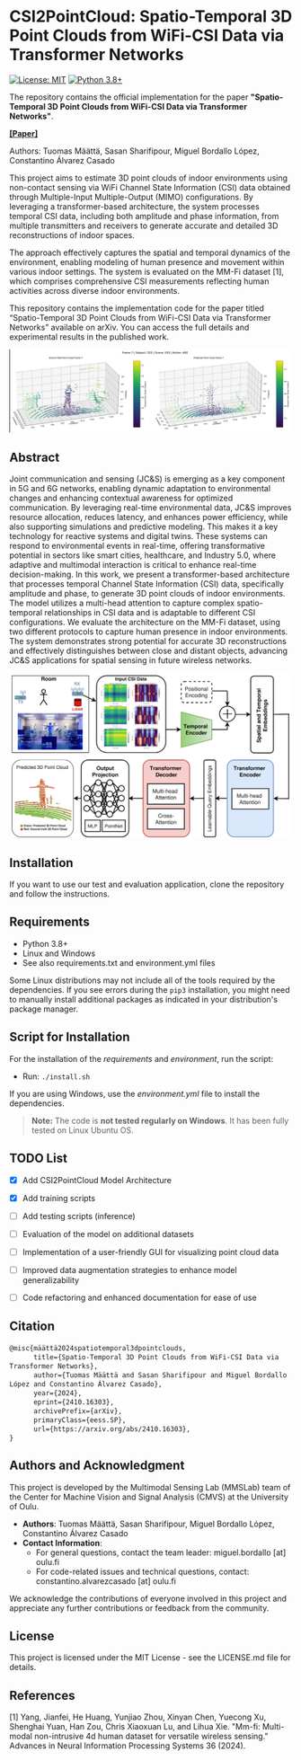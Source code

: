 # CSI2PointCloud: Spatio-Temporal 3D Point Clouds from WiFi-CSI Data via Transformer Networks
[![License: MIT](https://img.shields.io/badge/License-MIT-yellow.svg)](https://opensource.org/licenses/MIT)
[![Python 3.8+](https://img.shields.io/badge/python-3.8+-green.svg)](https://www.python.org/downloads/release/python-380/)

The repository contains the official implementation for the paper **"Spatio-Temporal 3D Point Clouds from WiFi-CSI Data via Transformer Networks"**.

[**[Paper]**](https://arxiv.org/abs/2410.16303)

Authors: Tuomas Määttä, Sasan Sharifipour, Miguel Bordallo López, Constantino Álvarez Casado




This project aims to estimate 3D point clouds of indoor environments using non-contact sensing via WiFi Channel State Information (CSI)
data obtained through Multiple-Input Multiple-Output (MIMO) configurations. By leveraging a transformer-based architecture, 
the system processes temporal CSI data, including both amplitude and phase information, from multiple transmitters and receivers 
to generate accurate and detailed 3D reconstructions of indoor spaces.

The approach effectively captures the spatial and temporal dynamics of the environment, enabling modeling of human presence 
and movement within various indoor settings. The system is evaluated on the MM-Fi dataset [1], which comprises comprehensive CSI 
measurements reflecting human activities across diverse indoor environments.

This repository contains the implementation code for the paper titled “Spatio-Temporal 3D Point Clouds from WiFi-CSI Data via Transformer Networks” available on arXiv. 
You can access the full details and experimental results in the published work.

![cover](docs/images/prediction_subject_split.jpg)

## Abstract
Joint communication and sensing (JC&S) is emerging as a key component in 5G and 6G networks, enabling dynamic adaptation 
to environmental changes and enhancing contextual awareness for optimized communication. By leveraging real-time environmental 
data, JC&S improves resource allocation, reduces latency, and enhances power efficiency, while also supporting simulations 
and predictive modeling. This makes it a key technology for reactive systems and digital twins. These systems can respond 
to environmental events in real-time, offering transformative potential in sectors like smart cities, healthcare, 
and Industry 5.0, where adaptive and multimodal interaction is critical to enhance real-time decision-making. 
In this work, we present a transformer-based architecture that processes temporal Channel State Information (CSI) data, 
specifically amplitude and phase, to generate 3D point clouds of indoor environments. The model utilizes a multi-head 
attention to capture complex spatio-temporal relationships in CSI data and is adaptable to different CSI configurations. 
We evaluate the architecture on the MM-Fi dataset, using two different protocols to capture human presence in indoor 
environments. The system demonstrates strong potential for accurate 3D reconstructions and effectively distinguishes 
between close and distant objects, advancing JC&S applications for spatial sensing in future wireless networks. 


![arch](docs/images/csi2pc_arch_v5.jpg)

## Installation
If you want to use our test and evaluation application, clone the repository and follow the instructions.

## Requirements
* Python 3.8+
* Linux and Windows
* See also requirements.txt and environment.yml files

Some Linux distributions may not include all of the tools required by the dependencies. If you see errors during the `pip3` installation, you might need to manually install additional packages as indicated in your distribution's package manager.

## Script for Installation
For the installation of the _requirements_ and _environment_, run the script:
* Run: `./install.sh`

If you are using Windows, use the _environment.yml_ file to install the dependencies.

> **Note:** The code is **not tested regularly on Windows**. It has been fully tested on Linux Ubuntu OS.

## TODO List
 - [X] Add CSI2PointCloud Model Architecture
 - [X] Add training scripts
 - [ ] Add testing scripts (inference)
 - [ ] Evaluation of the model on additional datasets
 - [ ] Implementation of a user-friendly GUI for visualizing point cloud data
 - [ ] Improved data augmentation strategies to enhance model generalizability
 - [ ] Code refactoring and enhanced documentation for ease of use


##  Citation
```
@misc{määttä2024spatiotemporal3dpointclouds,
      title={Spatio-Temporal 3D Point Clouds from WiFi-CSI Data via Transformer Networks}, 
      author={Tuomas Määttä and Sasan Sharifipour and Miguel Bordallo López and Constantino Álvarez Casado},
      year={2024},
      eprint={2410.16303},
      archivePrefix={arXiv},
      primaryClass={eess.SP},
      url={https://arxiv.org/abs/2410.16303}, 
}
```

## Authors and Acknowledgment
This project is developed by the Multimodal Sensing Lab (MMSLab) team of the Center for Machine Vision and Signal Analysis (CMVS) 
at the University of Oulu.
* **Authors**: Tuomas Määttä, Sasan Sharifipour, Miguel Bordallo López, Constantino Álvarez Casado
* **Contact Information**: 
  * For general questions, contact the team leader: miguel.bordallo [at] oulu.fi
  * For code-related issues and technical questions, contact: constantino.alvarezcasado [at] oulu.fi

We acknowledge the contributions of everyone involved in this project and appreciate any further contributions or feedback from the community.

## License
This project is licensed under the MIT License - see the LICENSE.md file for details.

## References
[1] Yang, Jianfei, He Huang, Yunjiao Zhou, Xinyan Chen, Yuecong Xu, Shenghai Yuan, Han Zou, Chris Xiaoxuan Lu, and Lihua Xie. "Mm-fi: Multi-modal non-intrusive 4d human dataset for versatile wireless sensing." Advances in Neural Information Processing Systems 36 (2024).